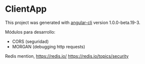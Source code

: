 # ClientApp

This project was generated with [angular-cli](https://github.com/angular/angular-cli) version 1.0.0-beta.19-3.

Módulos para desarrollo:
- CORS (seguridad)
- MORGAN (debugging http requests)

Redis mention, https://redis.io/
https://redis.io/topics/security



